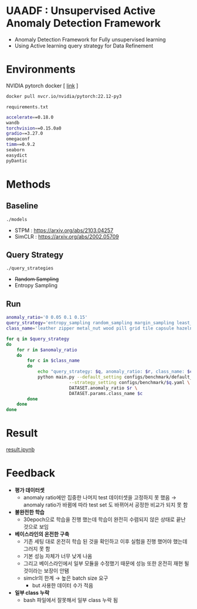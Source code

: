 # UAADF : Unsupervised Active Anomaly Detection Framework 
- Anomaly Detection Framework for Fully unsupervised learning 
- Using Active learning query strategy for Data Refinement 


# Environments

NVIDIA pytorch docker [ [link](https://docs.nvidia.com/deeplearning/frameworks/pytorch-release-notes/rel-22-12.html#rel-22-12) ]

```bash
docker pull nvcr.io/nvidia/pytorch:22.12-py3
```

`requirements.txt`

```bash
accelerate==0.18.0
wandb
torchvision==0.15.0a0
gradio==3.27.0
omegaconf
timm==0.9.2
seaborn
easydict 
pyDantic
```


# Methods

## Baseline
`./models`
- STPM : https://arxiv.org/abs/2103.04257
- SimCLR : https://arxiv.org/abs/2002.05709

## Query Strategy 
`./query_strategies`

- ~~Random Sampling~~
- Entropy Sampling

## Run 
```bash
anomaly_ratio='0 0.05 0.1 0.15'
query_strategy='entropy_sampling random_sampling margin_sampling least_confidence'
class_name='leather zipper metal_nut wood pill grid tile capsule hazelnut toothbrush screw carpet bottle cable all'

for q in $query_strategy
do
    for r in $anomaly_ratio
    do
        for c in $class_name
        do
            echo "query_strategy: $q, anomaly_ratio: $r, class_name: $c"
            python main.py --default_setting configs/benchmark/default_setting.yaml \
                        --strategy_setting configs/benchmark/$q.yaml \
                        DATASET.anomaly_ratio $r \
                        DATASET.params.class_name $c
        done
    done
done


```

# Result 

[result.ipynb](result.ipynb)

# Feedback 
- **평가 데이터셋**
    - anomaly ratio에만 집중한 나머지 test 데이터셋을 고정하지 못 했음 → anomaly ratio가 바뀜에 따라 test set 도 바뀌어서 공정한 비교가 되지 못 함
- **불완전한 학습**
    - 30epoch으로 학습을 진행 했는데 학습이 완전히 수렴되지 않은 상태로 끝난 것으로 보임
- **베이스라인의 온전한 구축**
    - 기존 세팅 대로 온전히 학습 된 것을 확인하고 이후 실험을 진행 했어야 했는데 그러지 못 함
    - 기본 성능 자체가 너무 낮게 나옴
    - 그리고 베이스라인에서 일부 모듈을 수정했기 때문에 성능 또한 온전히 재현 될 것이라는 보장이 안됌
    - simclr의 한계 → 높은 batch size 요구
        - but 사용한 데이터 수가 적음
- **일부 class 누락**
    - bash 파일에서 잘못해서 일부 class 누락 됨